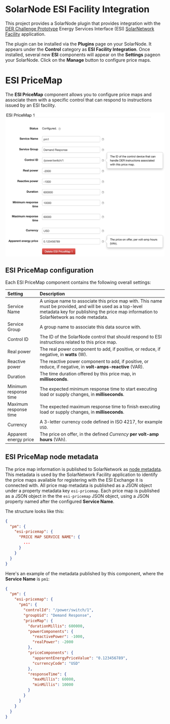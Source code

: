 # SolarNode ESI Facility Integration

This project provides a SolarNode plugin that provides integration with the [DER Challenge
Prototype][der-prototype] Energy Services Interface (ESI) [SolarNetwork Facility][esi-fac-sn]
application.

The plugin can be installed via the **Plugins** page on your SolarNode. It appears under the
**Control** category as **ESI Facility Integration**. Once installed, several new **ESI** components
will appear on the **Settings** pageon your SolarNode. Click on the **Manage** button to configure
price maps.

# ESI PriceMap

The **ESI PriceMap** component allows you to configure price maps and associate them with a
specific control that can respond to instructions issued by an ESI facility.

![settings](docs/solarnode-esi-pricemap-settings.png)


## ESI PriceMap configuration

Each ESI PriceMap component contains the following overall settings:

| Setting               | Description |
|:----------------------|:------------|
| Service Name          | A unique name to associate this price map with. This name must be provided, and will be used as a top-level metadata key for publishing the price map information to SolarNetwork as node metadata. |
| Service Group         | A group name to associate this data source with. |
| Control ID            | The ID of the SolarNode control that should respond to ESI instructions related to this price map. |
| Real power            | The real power component to add, if positive, or reduce, if negative, in **watts** (W). |
| Reactive power        | The reactive power component to add, if positive, or reduce, if negative, in **volt-amps-reactive** (VAR). |
| Duration              | The time duration offered by this price map, in **milliseconds**. |
| Minimum response time | The expected minimum response time to start executing load or supply changes, in **milliseconds**. |
| Maximum response time | The expected maximum response time to finish executing load or supply changes, in **milliseconds**. |
| Currency              | A 3-letter currency code defined in ISO 4217, for example `USD`. |
| Apparent energy price | The price on offer, in the defined _Currency_ **per volt-amp hours** (VAh). |

## ESI PriceMap node metadata

The price map information is published to SolarNetwork as [node metadata][sn-meta]. This metadata is
used by the SolarNetwork Facility application to identify the price maps available for registering
with the ESI Exchange it is connected with. All price map metadata is published as a JSON object
under a property metadata key `esi-pricemap`. Each price map is published as a JSON object in the 
the `esi-pricemap` JSON object, using a JSON property named after the configured **Service Name**.

The structure looks like this:

```json
{
  "pm": {
    "esi-pricemap": {
      "PRICE MAP SERVICE NAME": {
        ...
      }
    }
  }
}

```

Here's an example of the metadata published by this component, where the **Service Name** is `pm1`:

```json
{
  "pm": {
    "esi-pricemap": {
      "pm1": {
        "controlId": "/power/switch/1", 
        "groupUid": "Demand Response", 
        "priceMap": {
          "durationMillis": 600000, 
          "powerComponents": {
            "reactivePower": -1000, 
            "realPower": -2000
          }, 
          "priceComponents": {
            "apparentEnergyPriceValue": "0.123456789", 
            "currencyCode": "USD"
          }, 
          "responseTime": {
            "maxMillis": 60000, 
            "minMillis": 10000
          }
        }
      }
    }
  }
}
```


[der-prototype]: https://github.com/SolarNetwork/der-challenge-prototype/
[esi-fac-sn]: https://github.com/SolarNetwork/der-challenge-prototype/tree/develop/facility-solarnet-cli
[instr-api]: https://github.com/SolarNetwork/solarnetwork/wiki/SolarUser-API#queue-instruction
[sn-meta]: https://github.com/SolarNetwork/solarnetwork/wiki/SolarNet-API-global-objects#metadata
[set-control-param]: https://github.com/SolarNetwork/solarnetwork/wiki/SolarUser-API-enumerated-types#setcontrolparameter
